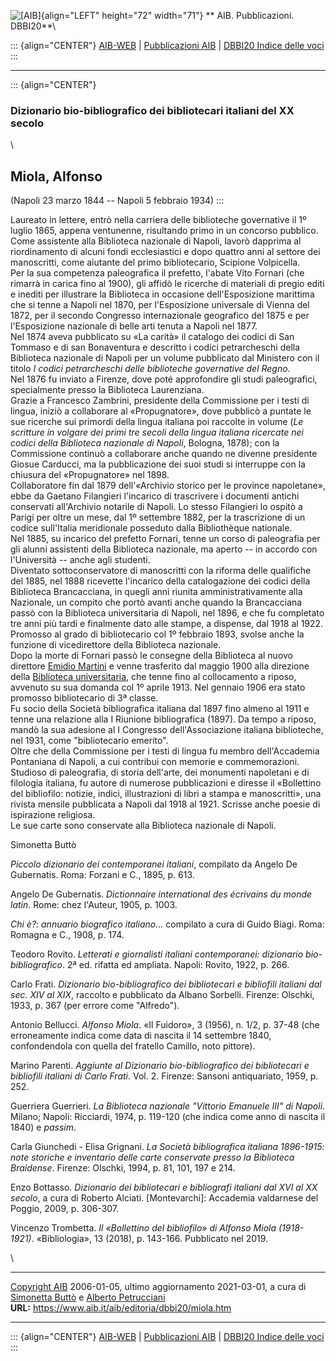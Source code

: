 ![\[AIB\]](/aib/wi/aibv72.gif){align="LEFT" height="72" width="71"}
** AIB. Pubblicazioni. DBBI20**\

::: {align="CENTER"}
[AIB-WEB](/) \| [Pubblicazioni AIB](/pubblicazioni/) \| [DBBI20 Indice
delle voci](dbbi20.htm)
:::

------------------------------------------------------------------------

::: {align="CENTER"}
### Dizionario bio-bibliografico dei bibliotecari italiani del XX secolo

\

## Miola, Alfonso

(Napoli 23 marzo 1844 -- Napoli 5 febbraio 1934)
:::

Laureato in lettere, entrò nella carriera delle biblioteche governative
il 1º luglio 1865, appena ventunenne, risultando primo in un concorso
pubblico. Come assistente alla Biblioteca nazionale di Napoli, lavorò
dapprima al riordinamento di alcuni fondi ecclesiastici e dopo quattro
anni al settore dei manoscritti, come aiutante del primo bibliotecario,
Scipione Volpicella.\
Per la sua competenza paleografica il prefetto, l\'abate Vito Fornari
(che rimarrà in carica fino al 1900), gli affidò le ricerche di
materiali di pregio editi e inediti per illustrare la Biblioteca in
occasione dell\'Esposizione marittima che si tenne a Napoli nel 1870,
per l\'Esposizione universale di Vienna del 1872, per il secondo
Congresso internazionale geografico del 1875 e per l\'Esposizione
nazionale di belle arti tenuta a Napoli nel 1877.\
Nel 1874 aveva pubblicato su «La carità» il catalogo dei codici di San
Tommaso e di san Bonaventura e descritto i codici petrarcheschi della
Biblioteca nazionale di Napoli per un volume pubblicato dal Ministero
con il titolo *I codici petrarcheschi delle biblioteche governative del
Regno*.\
Nel 1876 fu inviato a Firenze, dove poté approfondire gli studi
paleografici, specialmente presso la Biblioteca Laurenziana.\
Grazie a Francesco Zambrini, presidente della Commissione per i testi di
lingua, iniziò a collaborare al «Propugnatore», dove pubblicò a puntate
le sue ricerche sui primordi della lingua italiana poi raccolte in
volume (*Le scritture in volgare dei primi tre secoli della lingua
italiana ricercate nei codici della Biblioteca nazionale di Napoli*,
Bologna, 1878); con la Commissione continuò a collaborare anche quando
ne divenne presidente Giosue Carducci, ma la pubblicazione dei suoi
studi si interruppe con la chiusura del «Propugnatore» nel 1898.\
Collaboratore fin dal 1879 dell\'«Archivio storico per le province
napoletane», ebbe da Gaetano Filangieri l\'incarico di trascrivere i
documenti antichi conservati all\'Archivio notarile di Napoli. Lo stesso
Filangieri lo ospitò a Parigi per oltre un mese, dal 1º settembre 1882,
per la trascrizione di un codice sull\'Italia meridionale posseduto
dalla Bibliothèque nationale.\
Nel 1885, su incarico del prefetto Fornari, tenne un corso di
paleografia per gli alunni assistenti della Biblioteca nazionale, ma
aperto -- in accordo con l\'Università -- anche agli studenti.\
Diventato sottoconservatore di manoscritti con la riforma delle
qualifiche del 1885, nel 1888 ricevette l\'incarico della catalogazione
dei codici della Biblioteca Brancacciana, in quegli anni riunita
amministrativamente alla Nazionale, un compito che portò avanti anche
quando la Brancacciana passò con la Biblioteca universitaria di Napoli,
nel 1896, e che fu completato tre anni più tardi e finalmente dato alle
stampe, a dispense, dal 1918 al 1922.\
Promosso al grado di bibliotecario col 1º febbraio 1893, svolse anche la
funzione di vicedirettore della Biblioteca nazionale.\
Dopo la morte di Fornari passò le consegne della Biblioteca al nuovo
direttore [Emidio Martini](martini.htm) e venne trasferito dal maggio
1900 alla direzione della [Biblioteca
universitaria](/aib/stor/teche/na-uni.htm), che tenne fino al
collocamento a riposo, avvenuto su sua domanda col 1º aprile 1913. Nel
gennaio 1906 era stato promosso bibliotecario di 3ª classe.\
Fu socio della Società bibliografica italiana dal 1897 fino almeno al
1911 e tenne una relazione alla I Riunione bibliografica (1897). Da
tempo a riposo, mandò la sua adesione al I Congresso dell\'Associazione
italiana biblioteche, nel 1931, come \"bibliotecario emerito\".\
Oltre che della Commissione per i testi di lingua fu membro
dell\'Accademia Pontaniana di Napoli, a cui contribuì con memorie e
commemorazioni. Studioso di paleografia, di storia dell\'arte, dei
monumenti napoletani e di filologia italiana, fu autore di numerose
pubblicazioni e diresse il «Bollettino del bibliofilo: notizie, indici,
illustrazioni di libri a stampa e manoscritti», una rivista mensile
pubblicata a Napoli dal 1918 al 1921. Scrisse anche poesie di
ispirazione religiosa.\
Le sue carte sono conservate alla Biblioteca nazionale di Napoli.

Simonetta Buttò

*Piccolo dizionario dei contemporanei italiani*, compilato da Angelo De
Gubernatis. Roma: Forzani e C., 1895, p. 613.

Angelo De Gubernatis. *Dictionnaire international des écrivains du monde
latin*. Rome: chez l\'Auteur, 1905, p. 1003.

*Chi è?: annuario biografico italiano\...* compilato a cura di Guido
Biagi. Roma: Romagna e C., 1908, p. 174.

Teodoro Rovito. *Letterati e giornalisti italiani contemporanei:
dizionario bio-bibliografico*. 2ª ed. rifatta ed ampliata. Napoli:
Rovito, 1922, p. 266.

Carlo Frati. *Dizionario bio-bibliografico dei bibliotecari e bibliofili
italiani dal sec. XIV al XIX*, raccolto e pubblicato da Albano Sorbelli.
Firenze: Olschki, 1933, p. 367 (per errore come \"Alfredo\").

Antonio Bellucci. *Alfonso Miola*. «Il Fuidoro», 3 (1956), n. 1/2, p.
37-48 (che erroneamente indica come data di nascita il 14 settembre
1840, confondendola con quella del fratello Camillo, noto pittore).

Marino Parenti. *Aggiunte al Dizionario bio-bibliografico dei
bibliotecari e bibliofili italiani di Carlo Frati*. Vol. 2. Firenze:
Sansoni antiquariato, 1959, p. 252.

Guerriera Guerrieri. *La Biblioteca nazionale \"Vittorio Emanuele III\"
di Napoli*. Milano; Napoli: Ricciardi, 1974, p. 119-120 (che indica come
anno di nascita il 1840) e *passim*.

Carla Giunchedi - Elisa Grignani. *La Società bibliografica italiana
1896-1915: note storiche e inventario delle carte conservate presso la
Biblioteca Braidense*. Firenze: Olschki, 1994, p. 81, 101, 197 e 214.

Enzo Bottasso. *Dizionario dei bibliotecari e bibliografi italiani dal
XVI al XX secolo*, a cura di Roberto Alciati. \[Montevarchi\]: Accademia
valdarnese del Poggio, 2009, p. 306-307.

Vincenzo Trombetta. *Il «Bollettino del bibliofilo» di Alfonso Miola
(1918-1921)*. «Bibliologia», 13 (2018), p. 143-166. Pubblicato nel 2019.

\

------------------------------------------------------------------------

[Copyright AIB](/su-questo-sito/dichiarazione-di-copyright-aib-web/)
2006-01-05, ultimo aggiornamento 2021-03-01, a cura di [Simonetta
Buttò](/aib/redazione3.htm) e [Alberto
Petrucciani](/su-questo-sito/redazione-aib-web/)\
**URL:** https://www.aib.it/aib/editoria/dbbi20/miola.htm

------------------------------------------------------------------------

::: {align="CENTER"}
[AIB-WEB](/) \| [Pubblicazioni AIB](/pubblicazioni/) \| [DBBI20 Indice
delle voci](dbbi20.htm)
:::
